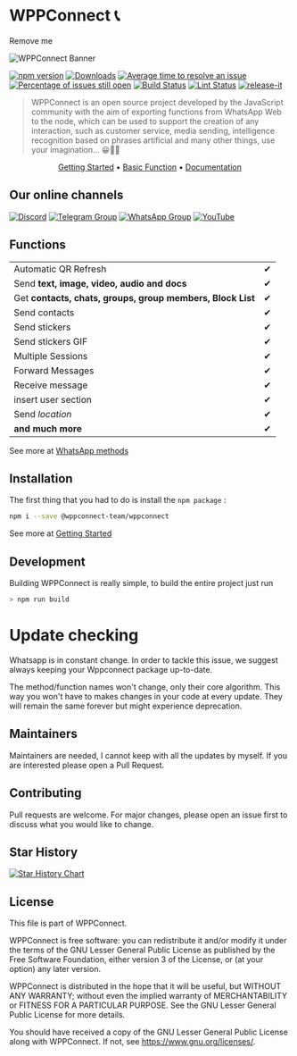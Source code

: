 # WPPConnect 📞

Remove me

![WPPConnect Banner](./img/wppconnect-banner.jpeg)

[![npm version](https://img.shields.io/npm/v/@wppconnect-team/wppconnect.svg?color=green)](https://www.npmjs.com/package/@wppconnect-team/wppconnect)
[![Downloads](https://img.shields.io/npm/dm/@wppconnect-team/wppconnect.svg)](https://www.npmjs.com/package/@wppconnect-team/wppconnect)
[![Average time to resolve an issue](https://isitmaintained.com/badge/resolution/wppconnect-team/wppconnect.svg)](https://isitmaintained.com/project/wppconnect-team/wppconnect 'Average time to resolve an issue')
[![Percentage of issues still open](https://isitmaintained.com/badge/open/wppconnect-team/wppconnect.svg)](https://isitmaintained.com/project/wppconnect-team/wppconnect 'Percentage of issues still open')
[![Build Status](https://img.shields.io/github/actions/workflow/status/wppconnect-team/wppconnect/build.yml?branch=master)](https://github.com/wppconnect-team/wppconnect/actions)
[![Lint Status](https://img.shields.io/github/actions/workflow/status/wppconnect-team/wppconnect/lint.yml?branch=master&label=lint)](https://github.com/wppconnect-team/wppconnect/actions)
[![release-it](https://img.shields.io/badge/%F0%9F%93%A6%F0%9F%9A%80-release--it-e10079.svg)](https://github.com/release-it/release-it)

> WPPConnect is an open source project developed by the JavaScript community with the aim of exporting functions from WhatsApp Web to the node, which can be used to support the creation of any interaction, such as customer service, media sending, intelligence recognition based on phrases artificial and many other things, use your imagination... 😀🤔💭

<p align="center">
  <a target="_blank" href="https://wppconnect.io/docs/tutorial/basics/installation">Getting Started</a> •
  <a target="_blank" href="https://wppconnect.io/docs/tutorial/basics/basic-functions">Basic Function</a> •
  <a target="_blank" href="https://wppconnect.io/wppconnect">Documentation</a>
</p>

## Our online channels

[![Discord](https://img.shields.io/discord/844351092758413353?color=blueviolet&label=Discord&logo=discord&style=flat)](https://discord.gg/JU5JGGKGNG)
[![Telegram Group](https://img.shields.io/badge/Telegram-Group-32AFED?logo=telegram)](https://t.me/wppconnect)
[![WhatsApp Group](https://img.shields.io/badge/WhatsApp-Group-25D366?logo=whatsapp)](https://chat.whatsapp.com/LJaQu6ZyNvnBPNAVRbX00K)
[![YouTube](https://img.shields.io/youtube/channel/subscribers/UCD7J9LG08PmGQrF5IS7Yv9A?label=YouTube)](https://www.youtube.com/c/wppconnect)

## Functions

|                                                            |     |
| ---------------------------------------------------------- | --- |
| Automatic QR Refresh                                       | ✔   |
| Send **text, image, video, audio and docs**                | ✔   |
| Get **contacts, chats, groups, group members, Block List** | ✔   |
| Send contacts                                              | ✔   |
| Send stickers                                              | ✔   |
| Send stickers GIF                                          | ✔   |
| Multiple Sessions                                          | ✔   |
| Forward Messages                                           | ✔   |
| Receive message                                            | ✔   |
| insert user section                                        | ✔   |
| Send _location_                                            | ✔   |
| **and much more**                                          | ✔   |

See more at <a target="_blank" href="https://wppconnect.io/wppconnect/classes/Whatsapp.html">WhatsApp methods</a>

## Installation

The first thing that you had to do is install the `npm package` :

```bash
npm i --save @wppconnect-team/wppconnect
```

See more at <a target="_blank" href="https://wppconnect.io/docs/tutorial/basics/installation">Getting Started</a>

## Development

Building WPPConnect is really simple, to build the entire project just run

```bash
> npm run build
```

# Update checking

Whatsapp is in constant change. In order to tackle this issue, we suggest always keeping your Wppconnect package up-to-date.

The method/function names won't change, only their core algorithm. This way you won't have to makes changes in your code at every update.
They will remain the same forever but might experience deprecation.

## Maintainers

Maintainers are needed, I cannot keep with all the updates by myself. If you are
interested please open a Pull Request.

## Contributing

Pull requests are welcome. For major changes, please open an issue first to
discuss what you would like to change.

## Star History

[![Star History Chart](https://api.star-history.com/svg?repos=wppconnect-team/wppconnect,wppconnect-team/wa-js&type=Date)](https://star-history.com/#wppconnect-team/wppconnect&wppconnect-team/wa-js&Date)

## License

This file is part of WPPConnect.

WPPConnect is free software: you can redistribute it and/or modify
it under the terms of the GNU Lesser General Public License as published by
the Free Software Foundation, either version 3 of the License, or
(at your option) any later version.

WPPConnect is distributed in the hope that it will be useful,
but WITHOUT ANY WARRANTY; without even the implied warranty of
MERCHANTABILITY or FITNESS FOR A PARTICULAR PURPOSE. See the
GNU Lesser General Public License for more details.

You should have received a copy of the GNU Lesser General Public License
along with WPPConnect. If not, see <https://www.gnu.org/licenses/>.
